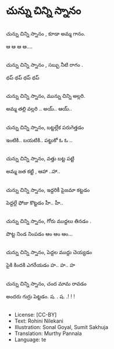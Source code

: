 # చున్ను చిన్ని స్నానం

##
చున్ను  చిన్ని  స్నానం , కూడా అమ్మ   గానం.  

ఆ        ఆ       ఆ       ఆ.... 

##
చున్ను  చిన్ని  స్నానం ,  సబ్బు నీటి రాగం .

థప్     థప్     థప్     థప్

##
చున్ను  చిన్ని  స్నానం, మున్ను  చిన్ని అల్లరి.

అమ్మ  తల్లి  వల్లరి .. అయ్..   ఆయ్..

##
చున్ను  చిన్ని  స్నానం, బట్టల్లేక పరుగెత్తడం

ఇంటికి.. బయటికి..  పట్టుకో  ఓ     ఓ ..

##
చున్ను  చిన్ని  స్నానం, వత్తు బట్ట పట్టి

అమ్మ జత కట్టి , ఆహా ..హా..

##
చున్ను  చిన్ని  స్నానం, ఇద్దరికీ పైజమా కట్టడం

పెద్దల్లే ఫోజు కొట్టడం హీ.. హీ..

##
చున్ను  చిన్ని  స్నానం, గోరు ముద్దలు  తినడం .

పొట్ట నిండ  నింపడం    ఆం      ఆం       ఆం...

##
చున్ను  చిన్ని  స్నానం,  పెద్దల ముద్దు చెయ్యడం

పైకి కిందకి ఎగరేయడం  హ.. హ.. హ

##
చున్ను  చిన్ని  స్నానం,  చంద మామ రావడం

అందరు గుర్రు పెట్టడం. ష. . ష. .! ! ! 

##
* License: [CC-BY]
* Text: Rohini Nilekani
* Illustration: Sonal Goyal, Sumit Sakhuja
* Translation: Murthy Pannala
* Language: te
